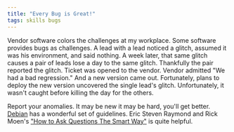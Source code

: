 ```yaml
---
title: "Every Bug is Great!"
tags: skills bugs
---
```

Vendor software colors the challenges at my workplace.
Some software provides bugs as challenges.
A lead with a lead noticed a glitch, assumed it was his environment, and said nothing.
A week later, that same glitch causes a pair of leads lose a day to the same glitch.
Thankfully the pair reported the glitch.  Ticket was opened to the vendor.  Vendor admitted "We had a bad regression."  And a new version came out.
Fortunately, plans to deploy the new version uncovered the single lead's glitch.
Unfortunately, it wasn't caught before killing the day for the others.

Report your anomalies.  It may be new it may be hard, you'll get better.  [Debian](https://www.debian.org/Bugs/Reporting) has a wonderful set of guidelines.  Eric Steven Raymond and Rick Moen's ["How to Ask Questions The Smart Way"](http://www.catb.org/esr/faqs/smart-questions.html) is quite helpful.

